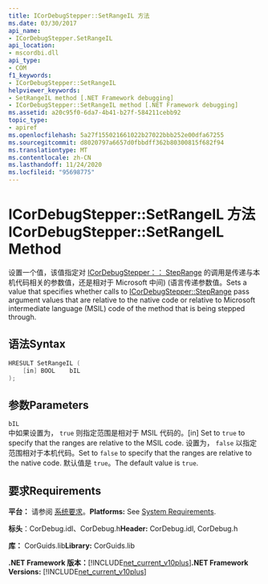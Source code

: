 ```yaml
---
title: ICorDebugStepper::SetRangeIL 方法
ms.date: 03/30/2017
api_name:
- ICorDebugStepper.SetRangeIL
api_location:
- mscordbi.dll
api_type:
- COM
f1_keywords:
- ICorDebugStepper::SetRangeIL
helpviewer_keywords:
- SetRangeIL method [.NET Framework debugging]
- ICorDebugStepper::SetRangeIL method [.NET Framework debugging]
ms.assetid: a20c95f0-6da7-4b41-b27f-584211cebb92
topic_type:
- apiref
ms.openlocfilehash: 5a27f155021661022b27022bbb252e00dfa67255
ms.sourcegitcommit: d8020797a6657d0fbbdff362b80300815f682f94
ms.translationtype: MT
ms.contentlocale: zh-CN
ms.lasthandoff: 11/24/2020
ms.locfileid: "95698775"
---
```

# <a name="icordebugsteppersetrangeil-method"></a><span data-ttu-id="7a4c2-102">ICorDebugStepper::SetRangeIL 方法</span><span class="sxs-lookup"><span data-stu-id="7a4c2-102">ICorDebugStepper::SetRangeIL Method</span></span>

<span data-ttu-id="7a4c2-103">设置一个值，该值指定对 [ICorDebugStepper：： StepRange](icordebugstepper-steprange-method.md) 的调用是传递与本机代码相关的参数值，还是相对于 Microsoft 中间)  (语言传递参数值。</span><span class="sxs-lookup"><span data-stu-id="7a4c2-103">Sets a value that specifies whether calls to [ICorDebugStepper::StepRange](icordebugstepper-steprange-method.md) pass argument values that are relative to the native code or relative to Microsoft intermediate language (MSIL) code of the method that is being stepped through.</span></span>  
  
## <a name="syntax"></a><span data-ttu-id="7a4c2-104">语法</span><span class="sxs-lookup"><span data-stu-id="7a4c2-104">Syntax</span></span>  
  
```cpp  
HRESULT SetRangeIL (  
    [in] BOOL    bIL  
);  
```  
  
## <a name="parameters"></a><span data-ttu-id="7a4c2-105">参数</span><span class="sxs-lookup"><span data-stu-id="7a4c2-105">Parameters</span></span>  

 `bIL`  
 <span data-ttu-id="7a4c2-106">中如果设置为， `true` 则指定范围是相对于 MSIL 代码的。</span><span class="sxs-lookup"><span data-stu-id="7a4c2-106">[in] Set to `true` to specify that the ranges are relative to the MSIL code.</span></span> <span data-ttu-id="7a4c2-107">设置为， `false` 以指定范围相对于本机代码。</span><span class="sxs-lookup"><span data-stu-id="7a4c2-107">Set to `false` to specify that the ranges are relative to the native code.</span></span> <span data-ttu-id="7a4c2-108">默认值是 `true`。</span><span class="sxs-lookup"><span data-stu-id="7a4c2-108">The default value is `true`.</span></span>  
  
## <a name="requirements"></a><span data-ttu-id="7a4c2-109">要求</span><span class="sxs-lookup"><span data-stu-id="7a4c2-109">Requirements</span></span>  

 <span data-ttu-id="7a4c2-110">**平台：** 请参阅 [系统要求](../../get-started/system-requirements.md)。</span><span class="sxs-lookup"><span data-stu-id="7a4c2-110">**Platforms:** See [System Requirements](../../get-started/system-requirements.md).</span></span>  
  
 <span data-ttu-id="7a4c2-111">**标头**：CorDebug.idl、CorDebug.h</span><span class="sxs-lookup"><span data-stu-id="7a4c2-111">**Header:** CorDebug.idl, CorDebug.h</span></span>  
  
 <span data-ttu-id="7a4c2-112">**库：** CorGuids.lib</span><span class="sxs-lookup"><span data-stu-id="7a4c2-112">**Library:** CorGuids.lib</span></span>  
  
 <span data-ttu-id="7a4c2-113">**.NET Framework 版本：**[!INCLUDE[net_current_v10plus](../../../../includes/net-current-v10plus-md.md)]</span><span class="sxs-lookup"><span data-stu-id="7a4c2-113">**.NET Framework Versions:** [!INCLUDE[net_current_v10plus](../../../../includes/net-current-v10plus-md.md)]</span></span>

